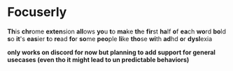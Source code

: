 # Focuserly

**Th**is **chr**ome **exten**sion **all**ows **yo**u **t**o **ma**ke **th**e **fir**st **ha**lf **o**f **ea**ch **wo**rd **bo**ld **s**o **it**'s **eas**ier **t**o **re**ad **fo**r **so**me **peo**ple **li**ke **tho**se **wi**th **ad**hd **o**r **dysl**exia

**only works on discord for now but planning to add support for general usecases (even tho it might lead to un predictable behaviors)**
